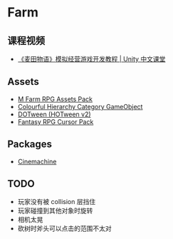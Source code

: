 # Farm

## 课程视频

- [《麦田物语》模拟经营游戏开发教程 | Unity 中文课堂](https://learn.u3d.cn/tutorial/MFarmCourse)

## Assets

- [M Farm RPG Assets Pack](https://assetstore.unity.com/packages/2d/m-farm-rpg-assets-pack-215013)
- [Colourful Hierarchy Category GameObject](https://assetstore.unity.com/packages/tools/utilities/colourful-hierarchy-category-gameobject-205934)
- [DOTween (HOTween v2)](https://assetstore.unity.com/packages/tools/animation/dotween-hotween-v2-27676)
- [Fantasy RPG Cursor Pack](https://assetstore.unity.com/packages/2d/gui/icons/fantasy-rpg-cursor-pack-87154)

## Packages

- [Cinemachine](https://unity.com/unity/features/editor/art-and-design/cinemachine)

## TODO

- 玩家没有被 collision 层挡住
- 玩家碰撞到其他对象时旋转
- 相机太晃
- 砍树时斧头可以点击的范围不太对
